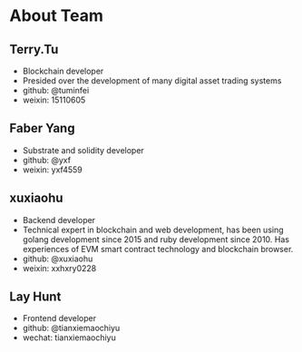 # About Team

## Terry.Tu

* Blockchain developer
* Presided over the development of many digital asset trading systems
* github: @tuminfei
* weixin: 15110605

## Faber Yang

* Substrate and solidity developer
* github: @yxf
* weixin: yxf4559

## xuxiaohu

* Backend developer
* Technical expert in blockchain and web development, has been using golang development since 2015 and ruby development since 2010.
  Has experiences of EVM smart contract technology and  blockchain browser.
* github: @xuxiaohu
* weixin: xxhxry0228

## Lay Hunt

* Frontend developer
* github: @tianxiemaochiyu
* wechat: tianxiemaochiyu


